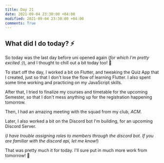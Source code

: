 ```yaml
---
title: Day 21
date: 2021-09-04 23:30:00 +04:00
modified: 2021-09-04 23:30:00 +04:00
comments: True
---
```


## What did I do today? ⚡️

So today was the last day before uni opened again (*for which I'm pretty excited :)*), and I thought to chill out a bit today too! 😬

To start off the day, I worked a bit on Flutter, and tweaking the Quiz App that I created, just so that I don't lose the flow of learning Flutter. I also spent some time working and practicing on my JavaScript skills. 

After that, I tried to finalize my courses and timetable for the upcoming Semester, so that I don't mess anything up for the registration happening tomorrow.

Then, I had an amazing meeting with the squad from my club, *ACM*.

Later, I also worked a bit on the Discord bot I'm building, for an upcoming Discord Server. 

(*I have trouble assigning roles to members through the discord bot. If you are familiar with the discord api, let me know!*)

That was pretty much it for today. I'll sure put in much more work from tomorrow! 🚀